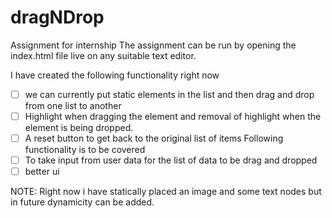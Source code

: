 # dragNDrop
Assignment for internship
The assignment can be run by opening the index.html file live on any suitable text editor.

I have created the following functionality right now 
- [ ] we can currently put static elements in the list and then drag and drop from one list to another 
- [ ] Highlight when dragging the element and removal of highlight when the element is being dropped.
- [ ] A reset button to get back to the original list of items 
Following functionality is to be covered
- [ ] To take input from user data for the list of data to be drag and dropped 
- [ ] better ui 

NOTE: Right now i have statically placed an image and some text nodes but in future dynamicity can be added.
